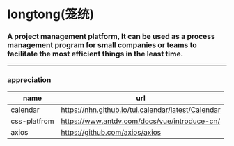 # longtong(笼统)

### A project management platform, It can be used as a process management program for small companies or teams to facilitate the most efficient things in the least time.

<hr/>

### appreciation

|name|url|
|---|---|
|calendar|https://nhn.github.io/tui.calendar/latest/Calendar|
|css-platfrom|https://www.antdv.com/docs/vue/introduce-cn/|
|axios|https://github.com/axios/axios|